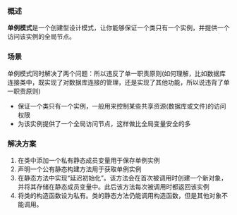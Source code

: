 ### 概述
**单例模式**是一个创建型设计模式，让你能够保证一个类只有一个实例，并提供一个访问该实例的全局节点。

### 场景
单例模式同时解决了两个问题：所以违反了单一职责原则(如何理解，比如数据库连接类中，既实现了对数据库连接的管理，还是实现了其他功能，所以说违背了单一职责原则)
- 保证一个类只有一个实例，一般用来控制某些共享资源(数据库或文件)的访问权限
- 为该实例提供了一个全局访问节点，这样做比全局变量安全的多

### 解决方案
1. 在类中添加一个私有静态成员变量用于保存单例实例
2. 声明一个公有静态构建方法用于获取单例实例
3. 在静态方法中实现“延迟初始化”。该方法会在首次被调用时创建一个新对象，并将其存储在静态成员变量中。此后该方法每次被调用时都返回该实例
4. 将类的构造函数设为私有。类的静态方法仍能调用构造函数，但是其他对象不能调用。
